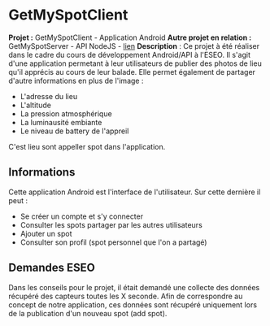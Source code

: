 # GetMySpotClient
**Projet :** GetMySpotClient - Application Android
**Autre projet en relation :** GetMySpotServer - API NodeJS - [lien](https://github.com/QuentinPin/GetMySpotServer)
**Description** : Ce projet à été réaliser dans le cadre du cours de développement Android/API à l'ESEO. Il s'agit d'une application permetant à leur utilisateurs de publier des photos de lieu qu'il apprécis au cours de leur balade. Elle permet également de partager d'autre informations en plus de l'image : 
* L'adresse du lieu
* L'altitude
* La pression atmosphérique
* La luminausité embiante
* Le niveau de battery de l'appreil

C'est lieu sont appeller spot dans l'application.


## Informations
Cette application Android est l'interface de l'utilisateur. Sur cette dernière il peut : 
* Se créer un compte et s'y connecter
* Consulter les spots partager par les autres utilisateurs
* Ajouter un spot
* Consulter son profil (spot personnel que l'on a partagé)

## Demandes ESEO
Dans les conseils pour le projet, il était demandé une collecte des données récupéré des capteurs toutes les X seconde. Afin de correspondre au concept de notre application, ces données sont récupéré uniquement lors de la publication d'un nouveau spot (add spot). 
